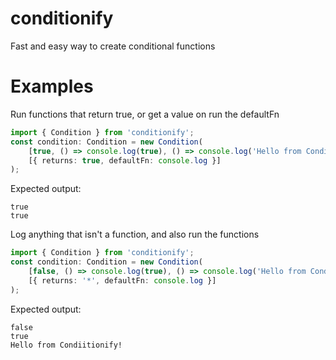 # conditionify

Fast and easy way to create conditional functions

# Examples

Run functions that return true, or get a value on run the defaultFn

```ts
import { Condition } from 'conditionify';
const condition: Condition = new Condition(
	[true, () => console.log(true), () => console.log('Hello from Conditionify!')],
	[{ returns: true, defaultFn: console.log }]
);
```

Expected output:

```
true
true
```

Log anything that isn't a function, and also run the functions

```ts
import { Condition } from 'conditionify';
const condition: Condition = new Condition(
	[false, () => console.log(true), () => console.log('Hello from Conditionify!')],
	[{ returns: '*', defaultFn: console.log }]
);
```

Expected output:

```
false
true
Hello from Condiitionify!
```